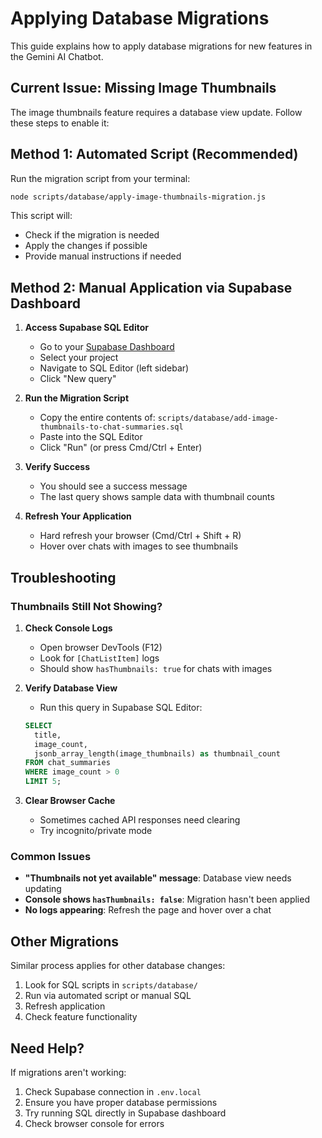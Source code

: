 # Applying Database Migrations

This guide explains how to apply database migrations for new features in the Gemini AI Chatbot.

## Current Issue: Missing Image Thumbnails

The image thumbnails feature requires a database view update. Follow these steps to enable it:

## Method 1: Automated Script (Recommended)

Run the migration script from your terminal:

```bash
node scripts/database/apply-image-thumbnails-migration.js
```

This script will:
- Check if the migration is needed
- Apply the changes if possible
- Provide manual instructions if needed

## Method 2: Manual Application via Supabase Dashboard

1. **Access Supabase SQL Editor**
   - Go to your [Supabase Dashboard](https://supabase.com/dashboard)
   - Select your project
   - Navigate to SQL Editor (left sidebar)
   - Click "New query"

2. **Run the Migration Script**
   - Copy the entire contents of: `scripts/database/add-image-thumbnails-to-chat-summaries.sql`
   - Paste into the SQL Editor
   - Click "Run" (or press Cmd/Ctrl + Enter)

3. **Verify Success**
   - You should see a success message
   - The last query shows sample data with thumbnail counts

4. **Refresh Your Application**
   - Hard refresh your browser (Cmd/Ctrl + Shift + R)
   - Hover over chats with images to see thumbnails

## Troubleshooting

### Thumbnails Still Not Showing?

1. **Check Console Logs**
   - Open browser DevTools (F12)
   - Look for `[ChatListItem]` logs
   - Should show `hasThumbnails: true` for chats with images

2. **Verify Database View**
   - Run this query in Supabase SQL Editor:
   ```sql
   SELECT 
     title,
     image_count,
     jsonb_array_length(image_thumbnails) as thumbnail_count
   FROM chat_summaries
   WHERE image_count > 0
   LIMIT 5;
   ```

3. **Clear Browser Cache**
   - Sometimes cached API responses need clearing
   - Try incognito/private mode

### Common Issues

- **"Thumbnails not yet available" message**: Database view needs updating
- **Console shows `hasThumbnails: false`**: Migration hasn't been applied
- **No logs appearing**: Refresh the page and hover over a chat

## Other Migrations

Similar process applies for other database changes:

1. Look for SQL scripts in `scripts/database/`
2. Run via automated script or manual SQL
3. Refresh application
4. Check feature functionality

## Need Help?

If migrations aren't working:
1. Check Supabase connection in `.env.local`
2. Ensure you have proper database permissions
3. Try running SQL directly in Supabase dashboard
4. Check browser console for errors